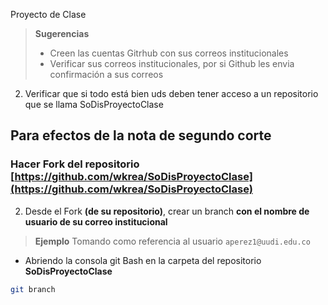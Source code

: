 Proyecto de Clase

> **Sugerencias**
> * Creen las cuentas Gitrhub con sus correos institucionales
> * Verificar sus correos institucionales, por si Github les envia confirmación a sus correos
2. Verificar que si todo está bien uds deben tener acceso a un repositorio que se llama SoDisProyectoClase

## Para efectos de la nota de segundo corte

### **Hacer Fork** del repositorio [https://github.com/wkrea/SoDisProyectoClase](https://github.com/wkrea/SoDisProyectoClase)
2. Desde el Fork **(de su repositorio)**, crear un branch **con el nombre de usuario de su correo institucional**
> **Ejemplo**
> Tomando como referencia al usuario `aperez1@uudi.edu.co`
* Abriendo la consola git Bash en la carpeta del repositorio **SoDisProyectoClase**
```bash
git branch
```


